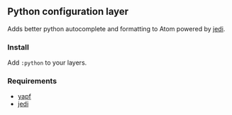 ## Python configuration layer

Adds better python autocomplete and formatting to Atom powered by [jedi](https://github.com/davidhalter/jedi).

### Install

Add `:python` to your layers.

### Requirements

- [yapf](https://github.com/google/yapf)
- [jedi](https://github.com/davidhalter/jedi)
